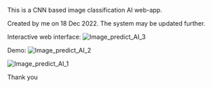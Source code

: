This is a CNN based image classification AI web-app.

Created by me on 18 Dec 2022. The system may be updated further.



Interactive web interface:
![Image_predict_AI_3](https://user-images.githubusercontent.com/45857107/208256477-da9758d7-d6a3-4f5a-8a8c-746a0e68e14f.png)


Demo:
![Image_predict_AI_2](https://user-images.githubusercontent.com/45857107/208256478-a1c87345-9ef9-482e-9da4-21271b73f297.png)



![Image_predict_AI_1](https://user-images.githubusercontent.com/45857107/208256480-851524fc-2656-497b-b1db-2881a0852c60.png)




Thank you
